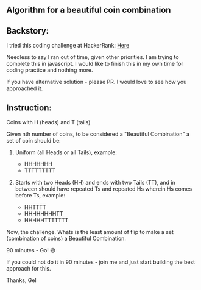 ## Algorithm for a beautiful coin combination

## Backstory: 

I tried this coding challenge at HackerRank: [Here](https://www.hackerrank.com)

Needless to say I ran out of time, given other priorities.
I am trying to complete this in javascript.
I would like to finish this in my own time for coding practice and nothing more.

If you have alternative solution - please PR.  I would love to see how you approached it.

## Instruction: 

Coins with H (heads) and T (tails)

Given nth number of coins, to be considered a "Beautiful Combination" a set of coin should be: 

1. Uniform (all Heads or all Tails), example:
    - HHHHHHH
    - TTTTTTTTT

2. Starts with two Heads (HH) and ends with two Tails (TT), and in between should have repeated Ts and repeated Hs wherein Hs comes before Ts, example:
    - HHTTTT
    - HHHHHHHHTT
    - HHHHHTTTTTTT

Now, the challenge.  Whats is the least amount of flip to make a set (combination of coins) a Beautiful Combination.

90 minutes - Go!  😅 

If you could not do it in 90 minutes - join me and just start building the best approach for this.

Thanks,
Gel


